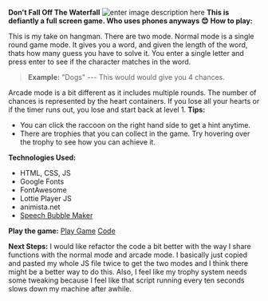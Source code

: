 **Don't Fall Off The Waterfall**
![enter image description here](https://i.imgur.com/OPT33Jt.png)
**This is defiantly a full screen game. Who uses phones anyways 😊**
**How to play:**

This is my take on hangman. There are two mode. Normal mode is a single round game mode. It gives you a word, and given the length of the word, thats how many guess you have to solve it. You enter a single letter and press enter to see if the character matches in the word.


> **Example:** "Dogs" --- This would would give you 4 chances.

Arcade mode is a bit different as it includes multiple rounds. The number of chances is represented by the heart containers. If you lose all your hearts or if the timer runs out, you lose and start back at level 1.
**Tips:** 
 - You can click the raccoon on the right hand side to get a hint anytime.
 - There are trophies that you can collect in the game. Try hovering over the trophy to see how you can achieve it.

**Technologies Used:**

 - HTML, CSS, JS
 - Google Fonts
 - FontAwesome
 - Lottie Player JS
 - animista.net
 - [Speech Bubble Maker](https://projects.verou.me/bubbly/)

**Play the game:**
[Play Game](https://nickmackenzie.github.io/hangman/)
[Code](https://github.com/nickmackenzie/hangman)

**Next Steps:**
I would like refactor the code a bit better with the way I share functions with the normal mode and arcade mode. I basically just copied and pasted my whole JS file twice to get the two modes and I think there might be a better way to do this. Also, I feel like my trophy system needs some tweaking because I feel like that script running every ten seconds slows down my machine after awhile. 
